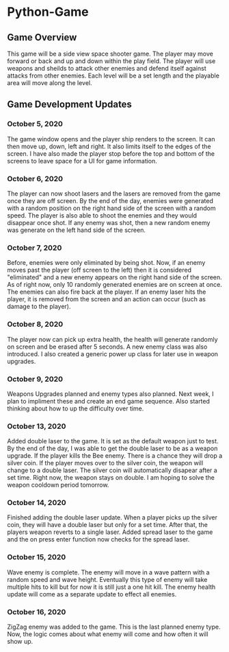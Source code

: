 # Python-Game

## Game Overview
This game will be a side view space shooter game. The player may move forward or back and up and down within the play field. The player will use weapons and sheilds to attack other enemies and defend itself against attacks from other enemies. Each level will be a set length and the playable area will move along the level.

## Game Development Updates

### October 5, 2020
The game window opens and the player ship renders to the screen. It can then move up, down, left and right. It also limits itself to the edges of the screen. I have also made the player stop before the top and bottom of the screens to leave space for a UI for game information.

### October 6, 2020
The player can now shoot lasers and the lasers are removed from the game once they are off screen. By the end of the day, enemies were generated with a random position on the right hand side of the screen with a random speed. The player is also able to shoot the enemies and they would disappear once shot. If any enemy was shot, then a new random enemy was generate on the left hand side of the screen.

### October 7, 2020
Before, enemies were only eliminated by being shot. Now, if an enemy moves past the player (off screen to the left) then it is considered "eliminated" and a new enemy appears on the right hand side of the screen. As of right now, only 10 randomly generated enemies are on screen at once. The enemies can also fire back at the player. If an enemy laser hits the player, it is removed from the screen and an action can occur (such as damage to the player). 

### October 8, 2020
The player now can pick up extra health, the health will generate randomly on screen and be erased after 5 seconds. A new enemy class was also introduced. I also created a generic power up class for later use in weapon upgrades.

### October 9, 2020
Weapons Upgrades planned and enemy types also planned. Next week, I plan to impliment these and create an end game sequence. Also started thinking about how to up the difficulty over time.

### October 13, 2020
Added double laser to the game. It is set as the default weapon just to test.
By the end of the day, I was able to get the double laser to be as a weapon upgrade. If the player kills the Bee enemy. There is a chance they will drop a silver coin. If the player moves over to the silver coin, the weapon will change to a double laser. The  silver coin will automatically disapear after a set time. Right now, the weapon stays on double. I am hoping to solve the weapon cooldown period tomorrow.

### October 14, 2020
Finished adding the double laser update. When a player picks up the silver coin, they will have a double laser but only for a set time. After that, the players weapon reverts to a single laser. Added spread laser to the game and the on press enter function now checks for the spread laser.

### October 15, 2020
Wave enemy is complete. The enemy will move in a wave pattern with a random speed and wave height. Eventually this type of enemy will take multiple hits to kill but for now it is still just a one hit kill. The enemy health update will come as a separate update to effect all enemies.

### October 16, 2020
ZigZag enemy was added to the game. This is the last planned enemy type. Now, the logic comes about what enemy will come and how often it will show up.
